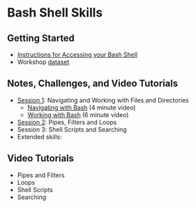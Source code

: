 # Bash Shell Skills

## Getting Started
- [Instructions for Accessing your Bash Shell](https://carpentries.github.io/workshop-template/#shell)
- Workshop [dataset](data-shell.zip)

## Notes, Challenges, and Video Tutorials
- [Session 1](session-1.md): Navigating and Working with Files and Directories
  - [Navigating with Bash](https://youtu.be/RMSmriZq1JU) (4 minute video)
  - [Working with Bash](https://youtu.be/yigrZNuu5lE) (6 minute video)
- [Session 2](session-2.md): Pipes, Filters and Loops
- Session 3: Shell Scripts and Searching
- Extended skills: 

## Video Tutorials
- Pipes and Filters
- Loops
- Shell Scripts
- Searching
